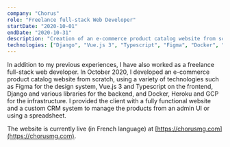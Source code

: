 ```yaml
---
company: "Chorus"
role: "Freelance full-stack Web Developer"
startDate: "2020-10-01"
endDate: "2020-10-31"
description: "Creation of an e-commerce product catalog website from scratch, including both frontend and backend development, deployment, and testing."
technologies: ["Django", "Vue.js 3", "Typescript", "Figma", "Docker", "Heroku", "GCP"]
---
```


In addition to my previous experiences, I have also worked as a freelance full-stack web developer. In October 2020, I developed an e-commerce product catalog website from scratch, using a variety of technologies such as Figma for the design system, Vue.js 3 and Typescript on the frontend, Django and various libraries for the backend, and Docker, Heroku and GCP for the infrastructure. I provided the client with a fully functional website and a custom CRM system to manage the products from an admin UI or using a spreadsheet.

The website is currently live (in French language) at [https://chorusmg.com](https://chorusmg.com).
